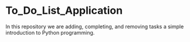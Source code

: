 # To_Do_List_Application
In this repository we are adding, completing, and removing tasks a simple introduction to Python programming.
